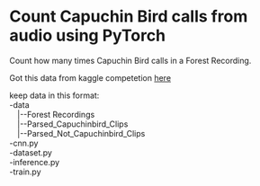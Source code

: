 # Count Capuchin Bird calls from audio using PyTorch

Count how many times Capuchin Bird calls in a Forest Recording.

Got this data from kaggle competetion [here](https://www.kaggle.com/datasets/kenjee/z-by-hp-unlocked-challenge-3-signal-processing)

keep data in this format:\
        -data\
            &emsp;|--Forest Recordings\
            &emsp;|--Parsed_Capuchinbird_Clips\
            &emsp;|--Parsed_Not_Capuchinbird_Clips\
        -cnn.py\
        -dataset.py\
        -inference.py\
        -train.py